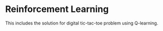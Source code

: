 # Reinforcement Learning

This includes the solution for digital tic-tac-toe problem using Q-learning.
